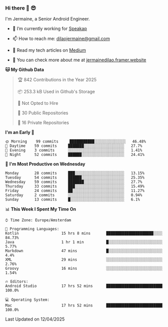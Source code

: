 ### Hi there 👋 😎
I'm Jermaine, a Senior Android Engineer.

- 🔭 I’m currently working for [Speakap](https://www.speakap.com/)

- 📫 How to reach me: dilaojermaine@gmail.com

- 📖 Read my tech articles on [Medium](https://jermainedilao.medium.com/)

- 👀 You can check more about me at [jermainedilao.framer.website](https://jermainedilao.framer.website)

<!--
**jermainedilao/jermainedilao** is a ✨ _special_ ✨ repository because its `README.md` (this file) appears on your GitHub profile.

Here are some ideas to get you started:

- 🔭 I’m currently working on ...
- 🌱 I’m currently learning ...
- 👯 I’m looking to collaborate on ...
- 🤔 I’m looking for help with ...
- 💬 Ask me about ...
- 📫 How to reach me: ...
- 😄 Pronouns: ...
- ⚡ Fun fact: ...
-->

<!--START_SECTION:waka-->
**🐱 My Github Data** 

> 🏆 842 Contributions in the Year 2025
 > 
> 📦 253.3 kB Used in Github's Storage 
 > 
> 🚫 Not Opted to Hire
 > 
> 📜 30 Public Repositories 
 > 
> 🔑 16 Private Repositories  
 > 
**I'm an Early 🐤** 

```text
🌞 Morning    99 commits     ███████████░░░░░░░░░░░░░░   46.48% 
🌆 Daytime    59 commits     ███████░░░░░░░░░░░░░░░░░░   27.7% 
🌃 Evening    3 commits      ░░░░░░░░░░░░░░░░░░░░░░░░░   1.41% 
🌙 Night      52 commits     ██████░░░░░░░░░░░░░░░░░░░   24.41%

```
📅 **I'm Most Productive on Wednesday** 

```text
Monday       28 commits     ███░░░░░░░░░░░░░░░░░░░░░░   13.15% 
Tuesday      54 commits     ██████░░░░░░░░░░░░░░░░░░░   25.35% 
Wednesday    59 commits     ███████░░░░░░░░░░░░░░░░░░   27.7% 
Thursday     33 commits     ███░░░░░░░░░░░░░░░░░░░░░░   15.49% 
Friday       24 commits     ██░░░░░░░░░░░░░░░░░░░░░░░   11.27% 
Saturday     2 commits      ░░░░░░░░░░░░░░░░░░░░░░░░░   0.94% 
Sunday       13 commits     █░░░░░░░░░░░░░░░░░░░░░░░░   6.1%

```


📊 **This Week I Spent My Time On** 

```text
⌚︎ Time Zone: Europe/Amsterdam

💬 Programming Languages: 
Kotlin                   15 hrs 8 mins       █████████████████████░░░░   84.73% 
Java                     1 hr 1 min          █░░░░░░░░░░░░░░░░░░░░░░░░   5.77% 
Markdown                 47 mins             █░░░░░░░░░░░░░░░░░░░░░░░░   4.4% 
XML                      29 mins             ░░░░░░░░░░░░░░░░░░░░░░░░░   2.76% 
Groovy                   16 mins             ░░░░░░░░░░░░░░░░░░░░░░░░░   1.54%

🔥 Editors: 
Android Studio           17 hrs 52 mins      █████████████████████████   100.0%

💻 Operating System: 
Mac                      17 hrs 52 mins      █████████████████████████   100.0%

```


 Last Updated on 12/04/2025
<!--END_SECTION:waka-->

